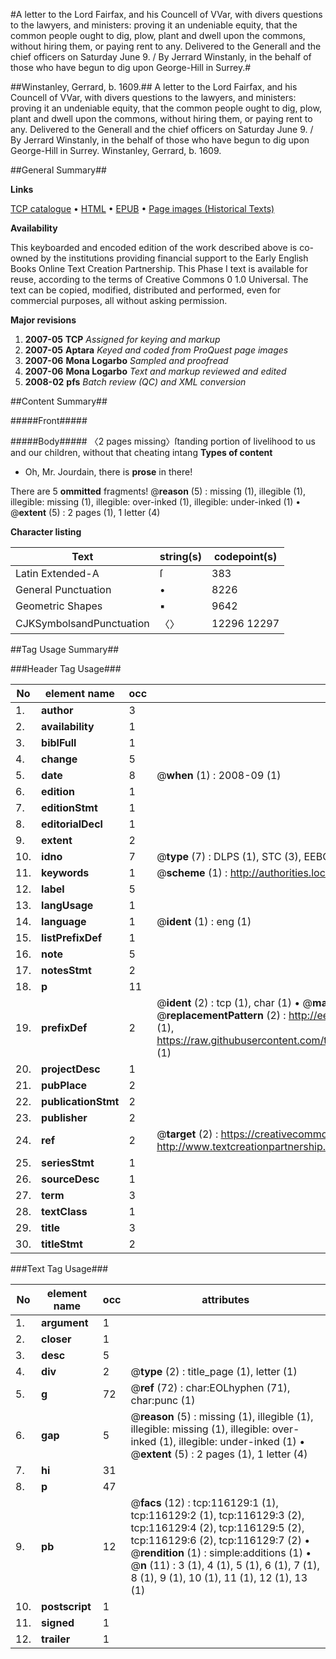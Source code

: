 #A letter to the Lord Fairfax, and his Councell of VVar, with divers questions to the lawyers, and ministers: proving it an undeniable equity, that the common people ought to dig, plow, plant and dwell upon the commons, without hiring them, or paying rent to any. Delivered to the Generall and the chief officers on Saturday June 9. / By Jerrard Winstanly, in the behalf of those who have begun to dig upon George-Hill in Surrey.#

##Winstanley, Gerrard, b. 1609.##
A letter to the Lord Fairfax, and his Councell of VVar, with divers questions to the lawyers, and ministers: proving it an undeniable equity, that the common people ought to dig, plow, plant and dwell upon the commons, without hiring them, or paying rent to any. Delivered to the Generall and the chief officers on Saturday June 9. / By Jerrard Winstanly, in the behalf of those who have begun to dig upon George-Hill in Surrey.
Winstanley, Gerrard, b. 1609.

##General Summary##

**Links**

[TCP catalogue](http://www.ota.ox.ac.uk/tcp/)  • 
[HTML](http://tei.it.ox.ac.uk/tcp/Texts-HTML/free/A96/A96695.html)  • 
[EPUB](http://tei.it.ox.ac.uk/tcp/Texts-EPUB/free/A96/A96695.epub) • 
[Page images (Historical Texts)](https://data.historicaltexts.jisc.ac.uk/view?pubId=eebo-99863913e&pageId=eebo-99863913e-116129-1)

**Availability**

This keyboarded and encoded edition of the
	       work described above is co-owned by the institutions
	       providing financial support to the Early English Books
	       Online Text Creation Partnership. This Phase I text is
	       available for reuse, according to the terms of Creative
	       Commons 0 1.0 Universal. The text can be copied,
	       modified, distributed and performed, even for
	       commercial purposes, all without asking permission.

**Major revisions**

1. __2007-05__ __TCP__ *Assigned for keying and markup*
1. __2007-05__ __Aptara__ *Keyed and coded from ProQuest page images*
1. __2007-06__ __Mona Logarbo__ *Sampled and proofread*
1. __2007-06__ __Mona Logarbo__ *Text and markup reviewed and edited*
1. __2008-02__ __pfs__ *Batch review (QC) and XML conversion*

##Content Summary##

#####Front#####

#####Body#####
〈2 pages missing〉ſtanding portion of livelihood to us and our children, without
that cheating intang
**Types of content**

  * Oh, Mr. Jourdain, there is **prose** in there!

There are 5 **ommitted** fragments! 
 @__reason__ (5) : missing (1), illegible (1), illegible: missing (1), illegible: over-inked (1), illegible: under-inked (1)  •  @__extent__ (5) : 2 pages (1), 1 letter (4)

**Character listing**


|Text|string(s)|codepoint(s)|
|---|---|---|
|Latin Extended-A|ſ|383|
|General Punctuation|•|8226|
|Geometric Shapes|▪|9642|
|CJKSymbolsandPunctuation|〈〉|12296 12297|

##Tag Usage Summary##

###Header Tag Usage###

|No|element name|occ|attributes|
|---|---|---|---|
|1.|__author__|3||
|2.|__availability__|1||
|3.|__biblFull__|1||
|4.|__change__|5||
|5.|__date__|8| @__when__ (1) : 2008-09 (1)|
|6.|__edition__|1||
|7.|__editionStmt__|1||
|8.|__editorialDecl__|1||
|9.|__extent__|2||
|10.|__idno__|7| @__type__ (7) : DLPS (1), STC (3), EEBO-CITATION (1), PROQUEST (1), VID (1)|
|11.|__keywords__|1| @__scheme__ (1) : http://authorities.loc.gov/ (1)|
|12.|__label__|5||
|13.|__langUsage__|1||
|14.|__language__|1| @__ident__ (1) : eng (1)|
|15.|__listPrefixDef__|1||
|16.|__note__|5||
|17.|__notesStmt__|2||
|18.|__p__|11||
|19.|__prefixDef__|2| @__ident__ (2) : tcp (1), char (1)  •  @__matchPattern__ (2) : ([0-9\-]+):([0-9IVX]+) (1), (.+) (1)  •  @__replacementPattern__ (2) : http://eebo.chadwyck.com/downloadtiff?vid=$1&page=$2 (1), https://raw.githubusercontent.com/textcreationpartnership/Texts/master/tcpchars.xml#$1 (1)|
|20.|__projectDesc__|1||
|21.|__pubPlace__|2||
|22.|__publicationStmt__|2||
|23.|__publisher__|2||
|24.|__ref__|2| @__target__ (2) : https://creativecommons.org/publicdomain/zero/1.0/ (1), http://www.textcreationpartnership.org/docs/. (1)|
|25.|__seriesStmt__|1||
|26.|__sourceDesc__|1||
|27.|__term__|3||
|28.|__textClass__|1||
|29.|__title__|3||
|30.|__titleStmt__|2||


###Text Tag Usage###

|No|element name|occ|attributes|
|---|---|---|---|
|1.|__argument__|1||
|2.|__closer__|1||
|3.|__desc__|5||
|4.|__div__|2| @__type__ (2) : title_page (1), letter (1)|
|5.|__g__|72| @__ref__ (72) : char:EOLhyphen (71), char:punc (1)|
|6.|__gap__|5| @__reason__ (5) : missing (1), illegible (1), illegible: missing (1), illegible: over-inked (1), illegible: under-inked (1)  •  @__extent__ (5) : 2 pages (1), 1 letter (4)|
|7.|__hi__|31||
|8.|__p__|47||
|9.|__pb__|12| @__facs__ (12) : tcp:116129:1 (1), tcp:116129:2 (1), tcp:116129:3 (2), tcp:116129:4 (2), tcp:116129:5 (2), tcp:116129:6 (2), tcp:116129:7 (2)  •  @__rendition__ (1) : simple:additions (1)  •  @__n__ (11) : 3 (1), 4 (1), 5 (1), 6 (1), 7 (1), 8 (1), 9 (1), 10 (1), 11 (1), 12 (1), 13 (1)|
|10.|__postscript__|1||
|11.|__signed__|1||
|12.|__trailer__|1||
